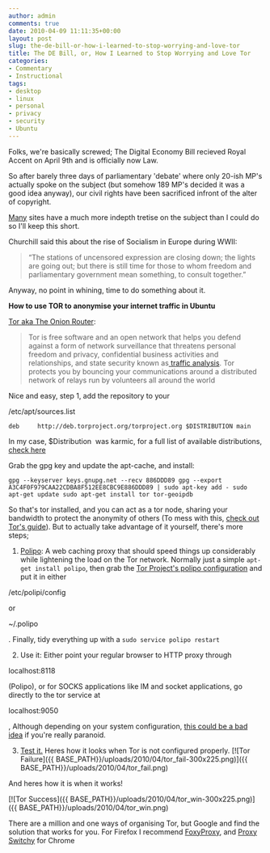 ```yaml
---
author: admin
comments: true
date: 2010-04-09 11:11:35+00:00
layout: post
slug: the-de-bill-or-how-i-learned-to-stop-worrying-and-love-tor
title: The DE Bill, or, How I Learned to Stop Worrying and Love Tor
categories:
- Commentary
- Instructional
tags:
- desktop
- linux
- personal
- privacy
- security
- Ubuntu
---
```


Folks, we're basically screwed; The Digital Economy Bill recieved Royal Accent on April 9th and is officially now Law.

So after barely three days of parliamentary 'debate' where only 20-ish MP's actually spoke on the subject (but somehow 189 MP's decided it was a good idea anyway), our civil rights have been sacrificed infront of the alter of copyright.

[Many](http://eu.techcrunch.com/2010/04/08/doublethink-the-digital-economy-bill-against-the-digital-economy/) sites have a much more indepth tretise on the subject than I could do so I'll keep this short.

Churchill said this about the rise of Socialism in Europe during WWII:

> “The stations of uncensored expression are closing down; the lights are going out; but there is still time for those to whom freedom and parliamentary government mean something, to consult together.”

Anyway, no point in whining, time to do something about it.

**How to use TOR to anonymise your internet traffic in Ubuntu**

[Tor aka The Onion Router](http://www.torproject.org/):

> Tor is free software and an open network that helps you defend against a form of network surveillance that threatens personal freedom and privacy, confidential business activities and relationships, and state security known as[ traffic analysis](http://www.torproject.org/overview.html.en).
Tor protects you by bouncing your communications around a distributed network of relays run by volunteers all around the world

Nice and easy, step 1, add the repository to your

/etc/apt/sources.list

`deb     http://deb.torproject.org/torproject.org $DISTRIBUTION main`

In my case, $Distribution  was karmic, for a full list of available distributions, [check here](http://deb.torproject.org/torproject.org/dists/)

Grab the gpg key and update the apt-cache, and install:

`gpg --keyserver keys.gnupg.net --recv 886DDD89
gpg --export A3C4F0F979CAA22CDBA8F512EE8CBC9E886DDD89 | sudo apt-key add -
sudo apt-get update
sudo apt-get install tor tor-geoipdb
`

So that's tor installed, and you can act as a tor node, sharing your bandwidth to protect the anonymity of others (To mess with this, [check out To﻿r's guide](http://www.torproject.org/docs/tor-doc-relay.html.en)). But to actually take advantage of it yourself, there's more steps;

1) [Polipo](http://www.pps.jussieu.fr/~jch/software/polipo/): A web caching proxy that should speed things up considerably while lightening the load on the Tor network. Normally just a simple `apt-get install polipo`, then grab the [Tor Project's polipo configuration](https://svn.torproject.org/svn/torbrowser/trunk/build-scripts/config/polipo.conf) and put it in either

/etc/polipi/config

or

~/.polipo

.
Finally, tidy everything up with a `sudo service polipo restart`

2) Use it: Either point your regular browser to HTTP proxy through

localhost:8118

(Polipo), or for SOCKS applications like IM and socket applications, go directly to the tor service at

localhost:9050

, Although depending on your system configuration, [this could be a bad idea](https://wiki.torproject.org/noreply/TheOnionRouter/TorFAQ#SOCKSAndDNS) if you're really paranoid.

3) [Test it.](https://check.torproject.org/) Heres how it looks when Tor is not configured properly.
[![Tor Failure]({{ BASE_PATH}}/uploads/2010/04/tor_fail-300x225.png)]({{ BASE_PATH}}/uploads/2010/04/tor_fail.png)

And heres how it is when it works!

[![Tor Success]({{ BASE_PATH}}/uploads/2010/04/tor_win-300x225.png)]({{ BASE_PATH}}/uploads/2010/04/tor_win.png)

There are a million and one ways of organising Tor, but Google and find the solution that works for you. For Firefox I recommend [FoxyProxy](http://foxyproxy.mozdev.org/), and [Proxy Switchy](https://chrome.google.com/extensions/detail/caehdcpeofiiigpdhbabniblemipncjj?hl=en-gb) for Chrome
